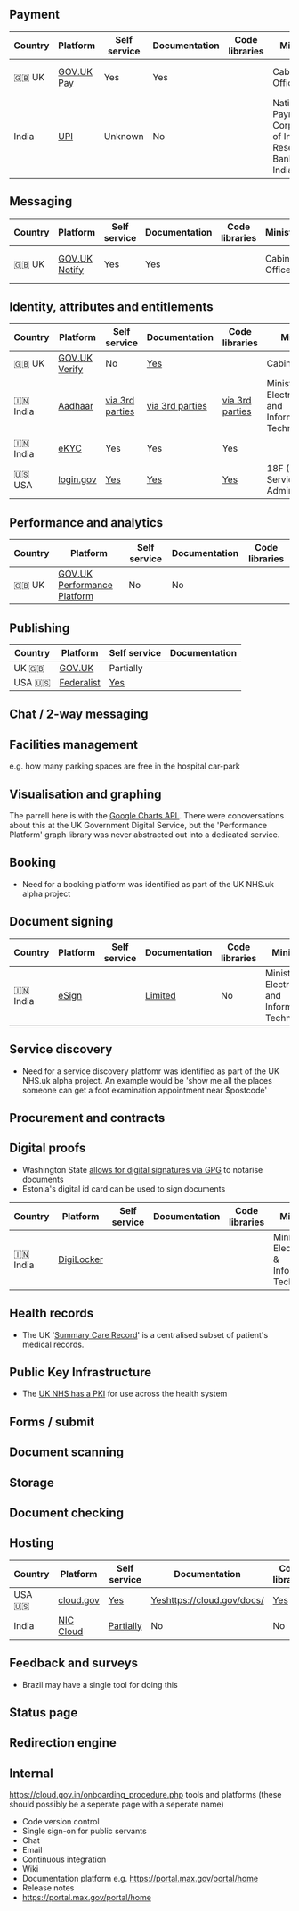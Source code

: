 <!-- TITLE: Government platforms -->
<!-- SUBTITLE: A list of Government Platforms -->


## Payment

| Country  | Platform | Self service | Documentation | Code libraries | Ministry | Use |
| ------------- | ------------- | ------------- | ------------- | ------------- | ------------- | ----------|
| :gb: UK | [GOV.UK Pay](https://www.payments.service.gov.uk) | Yes | Yes | | Cabinet Office | Central and local government|
| India | [UPI](https://www.npci.org.in/product-overview/upi-product-overview) | Unknown | No | | National Payments Corporation of India / Reserve Bank of India | Government and private sector |


## Messaging
| Country  | Platform | Self service | Documentation | Code libraries | Ministry | Use |
| ------------- | ------------- | ------------- | ------------- | ------------- | ----------- | -----------|
| :gb: UK  | [GOV.UK Notify](https://www.notifications.service.gov.uk) | Yes | Yes | | Cabinet Office | Central and local government|

## Identity, attributes and entitlements
| Country  | Platform | Self service | Documentation | Code libraries | Ministry | Use | Opensource |
| ------------- | ------------- | ------------- | ------------- | ------------- | -------------- | -------------- |-------------- |
| :gb: UK | [GOV.UK Verify](https://govuk-verify.cloudapps.digital)| No | [Yes](https://alphagov.github.io/identity-assurance-documentation/) | | Cabinet Office | Central government | |
| 🇮🇳 India | [Aadhaar](https://www.uidai.gov.in) | [via 3rd parties](http://indiastack.org/aadhaar/) | [via 3rd parties](http://indiastack.org/aadhaar/) | [via 3rd parties](http://indiastack.org/aadhaar/) | Ministry of Electronics and Information Technology| Society-wide ||
| 🇮🇳 India | [eKYC](http://indiastack.org/ekyc/)|Yes|Yes|Yes| | Society-wide | |
| :us: USA | [login.gov](https://www.login.gov) | [Yes](https://developers.login.gov/testing/) | [Yes](https://developers.login.gov) | [Yes](https://github.com/18F/identity-saml-python) | 18F (General Services Administration) |Federal government only?|[Yes](https://github.com/18F/identity-idp)|

## Performance and analytics
| Country  | Platform | Self service | Documentation | Code libraries |
| ------------- | ------------- | ------------- | ------------- | ------------- |
| :gb: UK | [GOV.UK Performance Platform](https://www.gov.uk/performance) | No | No |  |


## Publishing

| Country  | Platform | Self service | Documentation |
| ------------- | ------------- | ------------- | ------------- |
| UK :gb:  | [GOV.UK](https://www.gov.uk) | Partially | |
|USA :us:| [Federalist](https://18f.gsa.gov/what-we-deliver/federalist/) | [Yes](https://federalist-docs.18f.gov/pages/how-federalist-works/)| 

## Chat / 2-way messaging

## Facilities management 

e.g. how many parking spaces are free in the hospital car-park

## Visualisation and graphing
The parrell here is with the [Google Charts API ](https://developers.google.com/chart/). There were conoversations about this at the UK Government Digital Service, but the 'Performance Platform' graph library was never abstracted out into a dedicated service.

## Booking

* Need for a booking platform was identified as part of the UK NHS.uk alpha project


## Document signing

| Country  | Platform | Self service | Documentation | Code libraries | Ministry | Use |
| ------------- | ------------- | ------------- | ------------- | ------------- | ----------- | -----------|
| 🇮🇳 India  | [eSign](http://indiastack.org/esign/) |  | [Limited](http://cca.gov.in/cca/sites/default/files/files/eSign-APIv2.1.pdf) | No | Ministry of Electronics and Information Technology | Society-wide|

## Service discovery
* Need for a service discovery platfomr was identified as part of the UK NHS.uk alpha project. An example would be 'show me all the places someone can get a foot examination appointment near $postcode'

## Procurement and contracts

## Digital proofs

* Washington State [allows for digital signatures via GPG](https://lists.gnupg.org/pipermail/gnupg-users/2018-September/060987.html) to notarise documents
* Estonia's digital id card can be used to sign documents

| Country  | Platform | Self service | Documentation | Code libraries | Ministry | Use |
| ------------- | ------------- | ------------- | ------------- | ------------- | ------------- | ----------|
| 🇮🇳 India  | [DigiLocker](https://digilocker.gov.in) |  | |  | Ministry of Electronics & Information Technology  | Society-wide |


## Health records

* The UK '[Summary Care Record](https://en.wikipedia.org/wiki/Summary_Care_Record?wprov=sfti1)' is a centralised subset of patient's medical records.

## Public Key Infrastructure

* The [UK NHS has a PKI](https://digital.nhs.uk/services/data-and-cyber-security-protecting-information-and-data-in-health-and-care/cyber-and-data-security-policy-and-good-practice-in-health-and-care/nhs-pki-certificate-information/nhs-pki-certificate-information) for use across the health system

## Forms / submit

## Document scanning

## Storage

## Document checking

## Hosting
| Country  | Platform | Self service | Documentation | Code libraries |
| ------------- | ------------- | ------------- | ------------- | ------------- |
| USA :us:  | [cloud.gov](https://cloud.gov) | [Yes](https://cloud.gov/pricing/) | [Yes]()https://cloud.gov/docs/ | [Yes](https://github.com/18F/cf-hello-worlds) |
| India | [NIC Cloud](https://cloud.gov.in)| [Partially](https://cloud.gov.in/onboarding_procedure.php)| No | No |

## Feedback and surveys
* Brazil may have a single tool for doing this


## Status page

## Redirection engine

## Internal

https://cloud.gov.in/onboarding_procedure.php tools and platforms
(these should possibly be a seperate page with a seperate name)

* Code version control
* Single sign-on for public servants
* Chat 
* Email
* Continuous integration
* Wiki
* Documentation platform e.g. https://portal.max.gov/portal/home
* Release notes
* https://portal.max.gov/portal/home

